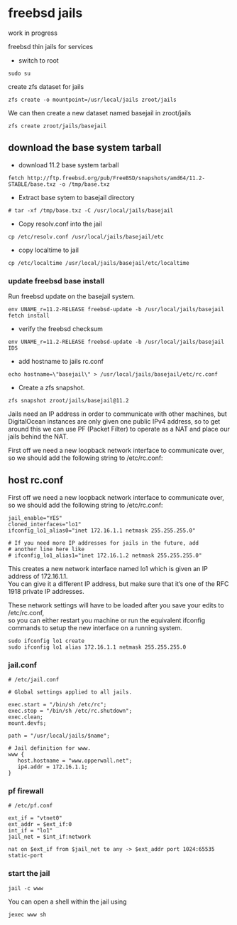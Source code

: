 # freebsd jails

work in progress

freebsd thin jails for services

* switch to root

```
sudo su
```

create zfs dataset for jails

```
zfs create -o mountpoint=/usr/local/jails zroot/jails
```

We can then create a new dataset named basejail in zroot/jails

```
zfs create zroot/jails/basejail
```

## download the base system tarball

* download 11.2 base system tarball

```
fetch http://ftp.freebsd.org/pub/FreeBSD/snapshots/amd64/11.2-STABLE/base.txz -o /tmp/base.txz
```

* Extract base sytem to basejail directory

```
# tar -xf /tmp/base.txz -C /usr/local/jails/basejail
```

* Copy resolv.conf into the jail

```
cp /etc/resolv.conf /usr/local/jails/basejail/etc
```

* copy localtime to jail

```
cp /etc/localtime /usr/local/jails/basejail/etc/localtime
```

### update freebsd base install

Run freebsd update on the basejail system.

```
env UNAME_r=11.2-RELEASE freebsd-update -b /usr/local/jails/basejail fetch install
```

* verify the freebsd checksum

```
env UNAME_r=11.2-RELEASE freebsd-update -b /usr/local/jails/basejail IDS
```


* add hostname to jails rc.conf

```
echo hostname=\"basejail\" > /usr/local/jails/basejail/etc/rc.conf
```

* Create a zfs snapshot.

```
zfs snapshot zroot/jails/basejail@11.2
```

Jails need an IP address in order to communicate with other machines, but DigitalOcean instances are only given one public IPv4 address, so to get around this we can use PF (Packet Filter) to operate as a NAT and place our jails behind the NAT.

First off we need a new loopback network interface to communicate over, so we should add the following string to /etc/rc.conf:

## host rc.conf

First off we need a new loopback network interface to communicate over, so we should add the following string to /etc/rc.conf:

```
jail_enable="YES"
cloned_interfaces="lo1"
ifconfig_lo1_alias0="inet 172.16.1.1 netmask 255.255.255.0"

# If you need more IP addresses for jails in the future, add
# another line here like
# ifconfig_lo1_alias1="inet 172.16.1.2 netmask 255.255.255.0"
```

This creates a new network interface named lo1 which is given an IP address of 172.16.1.1.  
You can give it a different IP address, but make sure that it’s one of the RFC 1918 private IP addresses.

These network settings will have to be loaded after you save your edits to /etc/rc.conf,  
so you can either restart you machine or run the equivalent ifconfig commands to setup the new interface on a running system.

```
sudo ifconfig lo1 create
sudo ifconfig lo1 alias 172.16.1.1 netmask 255.255.255.0
```

### jail.conf

```
# /etc/jail.conf

# Global settings applied to all jails.

exec.start = "/bin/sh /etc/rc";
exec.stop = "/bin/sh /etc/rc.shutdown";
exec.clean;
mount.devfs;

path = "/usr/local/jails/$name";

# Jail definition for www.
www {
   host.hostname = "www.opperwall.net";
   ip4.addr = 172.16.1.1;
}
```

### pf firewall

```
# /etc/pf.conf

ext_if = "vtnet0"
ext_addr = $ext_if:0
int_if = "lo1"
jail_net = $int_if:network

nat on $ext_if from $jail_net to any -> $ext_addr port 1024:65535 static-port 
```

### start the jail

```
jail -c www
```

You can open a shell within the jail using

```
jexec www sh
```
